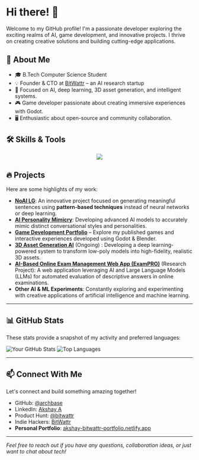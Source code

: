 # Hi there! 👋

Welcome to my GitHub profile! I'm a passionate developer exploring the exciting realms of AI, game development, and innovative projects. I thrive on creating creative solutions and building cutting-edge applications.

## 🚀 About Me
- 🎓 B.Tech Computer Science Student
- 💡 Founder & CTO at [BitWattr](https://bitwattr.pages.dev) – an AI research startup
- 🔬 Focused on AI, deep learning, 3D asset generation, and intelligent systems.
- 🎮 Game developer passionate about creating immersive experiences with Godot.
- 🖥️ Enthusiastic about open-source and community collaboration.

## 🛠️ Skills & Tools

<p align="center">
  <img src="https://skillicons.dev/icons?i=py,ts,js,godot,blender,tensorflow,react,git,github,docker,nodejs,deno,php,html,css,js,gdscript,postgres,mysql,firebase,supabase,vscode,vite,androidstudio" />
</p>

## 🔥 Projects

Here are some highlights of my work:

- **[NoAI LG](https://bitwattr.pages.dev/projects/noai-lg)**: An innovative project focused on generating meaningful sentences using **pattern-based techniques** instead of neural networks or deep learning.
- **[AI Personality Mimicry](https://bitwattr.pages.dev/projects/chat-mimicry-ai)**: Developing advanced AI models to accurately mimic distinct conversational styles and personalities.
- **[Game Development Portfolio](https://archbase.itch.io/)** – Explore my published games and interactive experiences developed using Godot & Blender.
- **[3D Asset Generation AI](https://bitwattr.pages.dev/projects/think-3d)** (Ongoing) : Developing a deep learning-powered system to transform low-poly models into high-fidelity, realistic 3D assets.
- **[AI-Based Online Exam Management Web App (ExamPRO)](https://github.com/ArchBase/ExamPRO)** (Research Project): A web application leveraging AI and Large Language Models (LLMs) for automated evaluation of descriptive answers in online examinations.
- **Other AI & ML Experiments**: Constantly exploring and experimenting with creative applications of artificial intelligence and machine learning.

---

## 📊 GitHub Stats

These stats provide a snapshot of my activity and preferred languages:

![Your GitHub Stats](https://github-readme-stats.vercel.app/api?username=archbase&show_icons=true&theme=radical&hide_title=true)
![Top Languages](https://github-readme-stats.vercel.app/api/top-langs/?username=archbase&layout=compact&theme=radical&hide_title=true)

---

## 📫 Connect With Me

Let's connect and build something amazing together!

- GitHub: [@archbase](https://github.com/archbase)
- LinkedIn: [Akshay A](https://www.linkedin.com/in/akshay-a-b5790326b/)
- Product Hunt: [@bitwattr](https://www.producthunt.com/@bitwattr)
- Indie Hackers: [BitWattr](https://www.indiehackers.com/BitWattr)
- **Personal Portfolio**: [akshay-bitwattr-portfolio.netlify.app](https://akshay-bitwattr-portfolio.netlify.app/)

---

_Feel free to reach out if you have any questions, collaboration ideas, or just want to chat about tech!_
